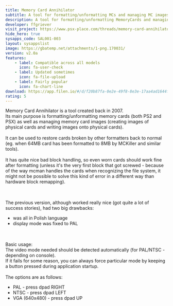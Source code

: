 ```yaml
---
title: Memory Card Annihilator
subtitle: A tool for formatting/unformatting MCs and managing MC images for PS2/PSX
description: A tool for formatting/unformatting MemoryCards and managing Memory Card images for PS2/PSX
developer: ffgriever
visit_project: https://www.psx-place.com/threads/memory-card-annihilator-v2-0a-a-new-version-after-more-than-11-years.36277/
hide_hero: true
sysapps_code: SAL001-003
layout: sysappslist
image: https://gbatemp.net/attachments/1-png.170031/
version: v2.0a
features:
    - label: Compatible across all models
      icon: fa-user-check
    - label: Updated sometimes
      icon: fa-file-upload
    - label: Fairly popular
      icon: fa-chart-line
download: https://app.filen.io/#/d/f20b87fa-0e2e-49f8-8e3e-17aa4ad1644f#NIMn7PZ93rSNGlRm2SUmA7fNXD5pJV5t
rating: 5
---
```


Memory Card Annihilator is a tool created back in 2007.  
Its main purpose is formatting/unformatting memory cards (both PS2 and PSX)
as well as managing memory card images (creating images of physical
cards and writing images onto physical cards). <br><br>
It can be used to restore cards broken by other formatters back to normal
(eg. when 64MB card has been formatted to 8MB by MCKiller and similar tools). <br><br>
It has quite nice bad block handling, so even worn cards should
work fine after formatting (unless it's the very first block that
got screwed - because of the way mcman handles the cards when
recognizing the file system, it might not be possible to solve this kind of error
in a different way than hardware block remapping). <br><br><br>

The previous version, although worked really nice (got quite
a lot of success stories), had two big drawbacks:  
- was all in Polish language  
- display mode was fixed to PAL  
<br><br>

Basic usage:  
The video mode needed should be detected automatically
(for PAL/NTSC - depending on console).  
If it fails for some reason, you can always force particular mode
by keeping a button pressed during application startup. <br><br>
The options are as follows:
- PAL - press dpad RIGHT
- NTSC - press dpad LEFT
- VGA (640x480) - press dpad UP
